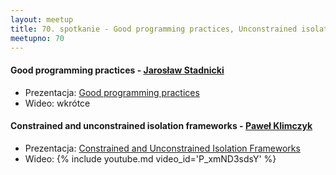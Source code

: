 ```yaml
---
layout: meetup
title: 70. spotkanie - Good programming practices, Unconstrained isolation
meetupno: 70
---
```


#### Good programming practices  - [Jarosław Stadnicki]()
* Prezentacja: [Good programming practices](/assets/good_practices.pptx)
* Wideo: wkrótce

#### Constrained and unconstrained isolation frameworks - [Paweł Klimczyk](http://blog.klimczyk.pl)
* Prezentacja: [Constrained and Unconstrained Isolation Frameworks](https://github.com/pawelklimczyk/Presentations/tree/master/Constrained%20And%20Unconstrained%20Isolation%20Frameworks%20in%20.NET/2014-10-21%20WrocNET)
* Wideo:  {% include youtube.md video_id='P_xmND3sdsY' %}
